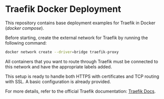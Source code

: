 # Traefik Docker Deployment

This repository contains base deployment examples for Traefik in Docker (*docker compose*).

Before starting, create the external network for Traefik by running the following command:

```bash
docker network create --driver=bridge traefik-proxy
```

All containers that you want to route through Traefik must be connected to this network and have the appropriate labels added.

This setup is ready to handle both HTTPS with certificates and TCP routing with SSL. A basic configuration is already provided.

For more details, refer to the official Traefik documentation: [Traefik Docs](https://doc.traefik.io/traefik/).